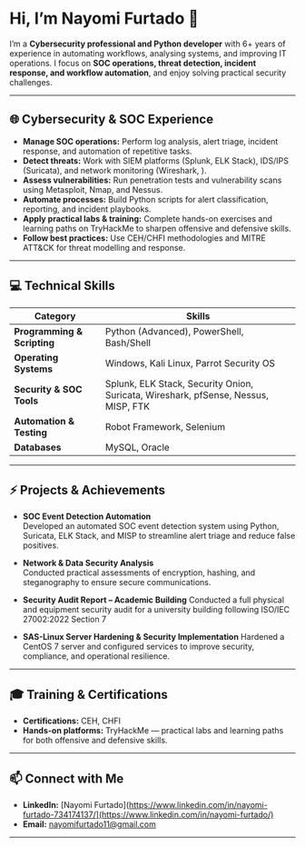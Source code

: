 # Hi, I’m Nayomi Furtado 👋

I’m a **Cybersecurity professional and Python developer** with 6+ years of experience in automating workflows, analysing systems, and improving IT operations. I focus on **SOC operations, threat detection, incident response, and workflow automation**, and enjoy solving practical security challenges.

---

## 🌐 Cybersecurity & SOC Experience

- **Manage SOC operations:** Perform log analysis, alert triage, incident response, and automation of repetitive tasks.  
- **Detect threats:** Work with SIEM platforms (Splunk, ELK Stack), IDS/IPS (Suricata), and network monitoring (Wireshark, ).  
- **Assess vulnerabilities:** Run penetration tests and vulnerability scans using Metasploit, Nmap, and Nessus.  
- **Automate processes:** Build Python scripts for alert classification, reporting, and incident playbooks.  
- **Apply practical labs & training:** Complete hands-on exercises and learning paths on TryHackMe to sharpen offensive and defensive skills.  
- **Follow best practices:** Use CEH/CHFI methodologies and MITRE ATT&CK for threat modelling and response.

---

## 💻 Technical Skills

| Category | Skills |
|----------|-------|
| **Programming & Scripting** | Python (Advanced), PowerShell, Bash/Shell |
| **Operating Systems** | Windows, Kali Linux, Parrot Security OS |
| **Security & SOC Tools** | Splunk, ELK Stack, Security Onion, Suricata, Wireshark, pfSense, Nessus, MISP, FTK |
| **Automation & Testing** | Robot Framework, Selenium |
| **Databases** | MySQL, Oracle |

---

## ⚡ Projects & Achievements

- **SOC Event Detection Automation**  
  Developed an automated SOC event detection system using Python, Suricata, ELK Stack, and MISP to streamline alert triage and reduce false positives.

- **Network & Data Security Analysis**  
  Conducted practical assessments of encryption, hashing, and steganography to ensure secure communications.
  
- **Security Audit Report – Academic Building**
  Conducted a full physical and equipment security audit for a university building following ISO/IEC 27002:2022 Section 7

- **SAS-Linux Server Hardening & Security Implementation**
  Hardened a CentOS 7 server and configured services to improve security, compliance, and operational resilience.
---

## 🎓 Training & Certifications

- **Certifications:** CEH, CHFI  
- **Hands-on platforms:** TryHackMe — practical labs and learning paths for both offensive and defensive skills.

---

## 📫 Connect with Me

- **LinkedIn:** [Nayomi Furtado](https://www.linkedin.com/in/nayomi-furtado-734174137/](https://www.linkedin.com/in/nayomi-furtado/)  
- **Email:** nayomifurtado11@gmail.com  

---
